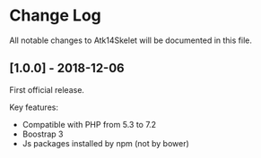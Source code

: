 # Change Log
All notable changes to Atk14Skelet will be documented in this file.

## [1.0.0] - 2018-12-06

First official release.

Key features:

- Compatible with PHP from 5.3 to 7.2
- Boostrap 3
- Js packages installed by npm (not by bower)
